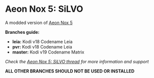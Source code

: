 # Aeon Nox 5: SiLVO
A modded version of [Aeon Nox 5](http://forum.kodi.tv/showthread.php?tid=183504)

**Branches guide:**
 - **leia:** Kodi v18 Codename Leia
 - **pvr:** Kodi v18 Codename Leia
 - **master:** Kodi v19 Codename Matrix
 
*Check the [Aeon Nox 5: SiLVO thread](http://forum.kodi.tv/showthread.php?tid=210069) for more information and support*

**ALL OTHER BRANCHES SHOULD NOT BE USED OR INSTALLED**
